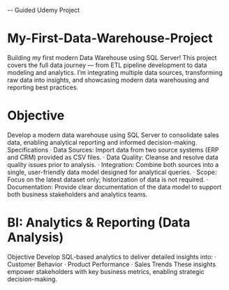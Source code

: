 -- Guided Udemy Project 
# My-First-Data-Warehouse-Project 
Building my first modern Data Warehouse using SQL Server!  This project covers the full data journey — from ETL pipeline development to data modeling and analytics. I’m integrating multiple data sources, transforming raw data into insights, and showcasing modern data warehousing and reporting best practices.


# Objective
Develop a modern data warehouse using SQL Server to consolidate sales data, enabling analytical reporting and informed decision-making.
Specifications
· Data Sources: Import data from two source systems (ERP and CRM) provided as CSV files.
· Data Quality: Cleanse and resolve data quality issues prior to analysis.
· Integration: Combine both sources into a single, user-friendly data model designed for analytical queries.
· Scope: Focus on the latest dataset only; historization of data is not required.
· Documentation: Provide clear documentation of the data model to support both business stakeholders and analytics teams.


# BI: Analytics & Reporting (Data Analysis)
Objective
Develop SQL-based analytics to deliver detailed insights into:
· Customer Behavior
· Product Performance
· Sales Trends
These insights empower stakeholders with key business metrics, enabling strategic decision-making.
